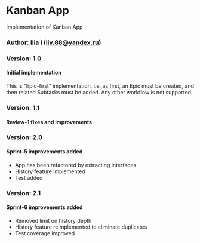 # Kanban App
Implementation of Kanban App
### Author: Ilia I (iiv.88@yandex.ru)
### Version: 1.0
#### Initial implementation
This is "Epic-first" implementation, i.e. as first, an Epic must be created, and then related Subtasks must be added. 
Any other workflow is not supported.
### Version: 1.1
#### Review-1 fixes and improvements
### Version: 2.0
#### Sprint-5 improvements added
- App has been refactored by extracting interfaces
- History feature implemented
- Test added
### Version: 2.1
#### Sprint-6 improvements added
- Removed limit on history depth
- History feature reimplemented to eliminate duplicates
- Test coverage improved